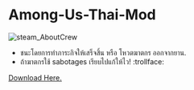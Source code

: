 # Among-Us-Thai-Mod
![steam_AboutCrew](https://i.imgur.com/U1BtOZr.png)
* ชนะโดยการทำภาระกิจให้เสร็จสิ้น หรือ โหวตฆาตกร ออกจากยาน.
* ถ้าฆาตกรใช้ sabotages เรียบไปแก้ให้ไว! :trollface:	


[Download Here.](https://i.imgur.com/U1BtOZr.png)
